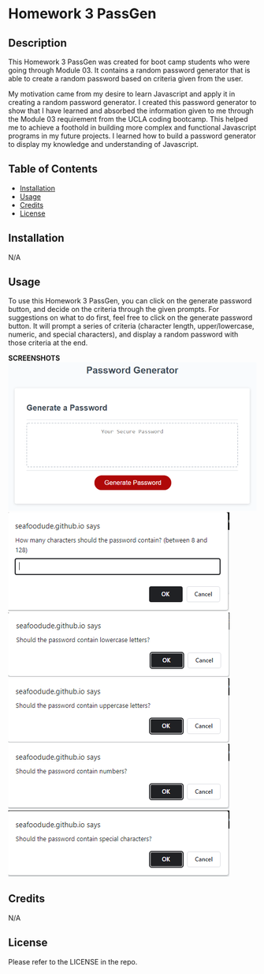 # Homework 3 PassGen

## Description

This Homework 3 PassGen was created for boot camp students who were going through Module 03. It contains a random password generator that is able to create a random password based on criteria given from the user.

My motivation came from my desire to learn Javascript and apply it in creating a random password generator.
I created this password generator to show that I have learned and absorbed the information given to me through the Module 03 requirement from the UCLA coding bootcamp.
This helped me to achieve a foothold in building more complex and functional Javascript programs in my future projects.
I learned how to build a password generator to display my knowledge and understanding of Javascript.

## Table of Contents 

- [Installation](#installation)
- [Usage](#usage)
- [Credits](#credits)
- [License](#license)

## Installation

N/A

## Usage

To use this Homework 3 PassGen, you can click on the generate password button, and decide on the criteria through the given prompts. For suggestions on what to do first, feel free to click on the generate password button. It will prompt a series of criteria (character length, upper/lowercase, numeric, and special characters), and display a random password with those criteria at the end.

**SCREENSHOTS**
![Screenshot of Initial Screen](./Assets/imgs/03-javascript-homework-demo.png)
![Screenshot of Password Length](./Assets/imgs/passlength.PNG)
![Screenshot of LowerCase](./Assets/imgs/lowcase.PNG)
![Screenshot of UpperCase](./Assets/imgs/upcase.PNG)
![Screenshot of Numeric](./Assets/imgs/numeric.PNG)
![Screenshot of Special Characters](./Assets/imgs/specchar.PNG)


## Credits

N/A

## License

Please refer to the LICENSE in the repo.
